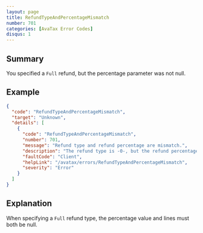 ```yaml
---
layout: page
title: RefundTypeAndPercentageMismatch
number: 701
categories: [AvaTax Error Codes]
disqus: 1
---
```


## Summary

You specified a `Full` refund, but the percentage parameter was not null.

## Example

```json
{
  "code": "RefundTypeAndPercentageMismatch",
  "target": "Unknown",
  "details": [
    {
      "code": "RefundTypeAndPercentageMismatch",
      "number": 701,
      "message": "Refund type and refund percentage are mismatch.",
      "description": "The refund type is -0-, but the refund percentage is -1-. For full refund, the refund percentage must be null or 100, while for partial refund, the percentage must be between 1 and 100.",
      "faultCode": "Client",
      "helpLink": "/avatax/errors/RefundTypeAndPercentageMismatch",
      "severity": "Error"
    }
  ]
}
```

## Explanation

When specifying a `Full` refund type, the percentage value and lines must both be null.

